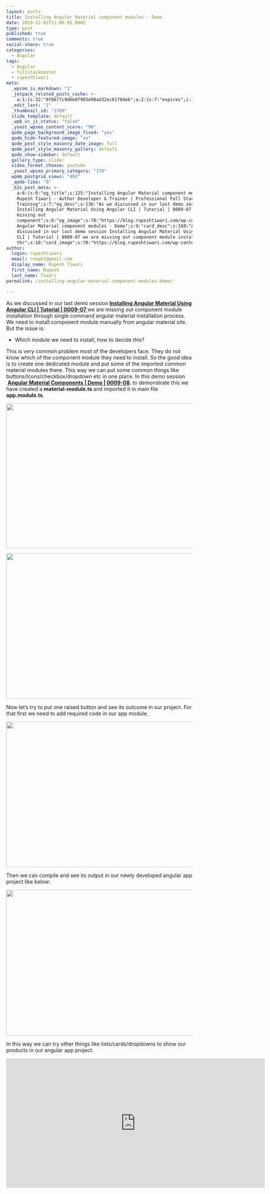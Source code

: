 ```yaml
---
layout: posts
title: Installing Angular Material component modules - Demo
date: 2019-12-02T11:00:05.000Z
type: post
published: true
comments: true
social-share: true
categories:
  - Angular
tags:
  - Angular
  - fullstackmaster
  - rupeshtiwari
meta:
  _wpcom_is_markdown: "1"
  _jetpack_related_posts_cache: >-
    a:1:{s:32:"8f6677c9d6b0f903e98ad32ec61f8deb";a:2:{s:7:"expires";i:1609212503;s:7:"payload";a:3:{i:0;a:1:{s:2:"id";i:2778;}i:1;a:1:{s:2:"id";i:2869;}i:2;a:1:{s:2:"id";i:2895;}}}}
  _edit_last: "1"
  _thumbnail_id: "2789"
  slide_template: default
  _wpb_vc_js_status: "false"
  _yoast_wpseo_content_score: "90"
  qode_page_background_image_fixed: "yes"
  qode_hide-featured-image: "no"
  qode_post_style_masonry_date_image: full
  qode_post_style_masonry_gallery: default
  qode_show-sidebar: default
  gallery_type: slider
  video_format_choose: youtube
  _yoast_wpseo_primary_category: "178"
  wpmm_postgrid_views: "492"
  _qode-like: "0"
  _b2s_post_meta: >-
    a:6:{s:8:"og_title";s:125:"Installing Angular Material component modules -
    Rupesh Tiwari - Author Developer & Trainer | Professional Full Stack
    Training";s:7:"og_desc";s:136:"As we discussed in our last demo session
    Installing Angular Material Using Angular CLI | Tutorial | 0009-07 we are
    missing out
    component";s:8:"og_image";s:70:"https://blog.rupeshtiwari.com/wp-content/uploads/2019/11/RUPESH-99.png";s:10:"card_title";s:52:"Installing
    Angular Material component modules - Demo";s:9:"card_desc";s:160:"As we
    discussed in our last demo session Installing Angular Material Using Angular
    CLI | Tutorial | 0009-07 we are missing out component module installation
    thr";s:10:"card_image";s:70:"https://blog.rupeshtiwari.com/wp-content/uploads/2019/11/RUPESH-99.png";}
author:
  login: rupeshtiwari
  email: roopkt@gmail.com
  display_name: Rupesh Tiwari
  first_name: Rupesh
  last_name: Tiwari
permalink: /installing-angular-material-component-modules-demo/

---
```


<p>As we discussed in our last demo session <a href="https://www.youtube.com/watch?v=ek63pA4rqvA&amp;list=PLZed_adPqIJrl9pwlERGhU-RCNOtKqvyD&amp;index=7" target="_blank" rel="noopener noreferrer"><strong>Installing Angular Material Using Angular CLI | Tutorial | 0009-07 </strong></a>we are missing out component module installation through single command angular material installation process. We need to install component module manually from angular material site. But the issue is:</p>
<ul>
<li>Which module we need to install, how to decide this?</li>
</ul>
<p>This is very common problem most of the developers face. They do not know which of the component module they need to install. So the good idea is to create one dedicated module and put some of the imported common material modules there. This way we can put some common things like buttons/Icons/checkbox/dropdown etc in one place. In this demo session  <strong><a href="https://www.youtube.com/watch?v=NH4U0_PCTAk&amp;list=PLZed_adPqIJrl9pwlERGhU-RCNOtKqvyD&amp;index=8" target="_blank" rel="noopener noreferrer">Angular Material Components | Demo | 0009-08</a><em>. </em></strong>to demonstrate this we have created a <strong>material-module.ts </strong>and imported it in main file <strong>app.module.ts</strong>.</p>
<p><img class="alignnone size-full wp-image-2793" src="{{ site.baseurl }}/assets/2019/12/AMCD1.png" alt="" width="696" height="391" /></p>
<p><img class="alignnone size-full wp-image-2792" src="{{ site.baseurl }}/assets/2019/12/AMCD2.png" alt="" width="700" height="394" /></p>
<p>Now let’s try to put one raised button and see its outcome in our project. For that first we need to add required code in our app module.</p>
<p><img class="alignnone size-full wp-image-2791" src="{{ site.baseurl }}/assets/2019/12/AMCD3.png" alt="" width="699" height="393" /></p>
<p>Then we can compile and see its output in our newly developed angular app project like below:</p>
<p><img class="alignnone size-full wp-image-2790" src="{{ site.baseurl }}/assets/2019/12/AMCD4.png" alt="" width="699" height="394" /></p>
<p>In this way we can try other things like lists/cards/dropdowns to show our products in our angular app project.</p>
<p><iframe src="https://www.youtube.com/embed/NH4U0_PCTAk" width="700" height="350" frameborder="0" allowfullscreen="allowfullscreen"><span data-mce-type="bookmark" style="display: inline-block; width: 0px; overflow: hidden; line-height: 0;" class="mce_SELRES_start">﻿</span></iframe></p>
